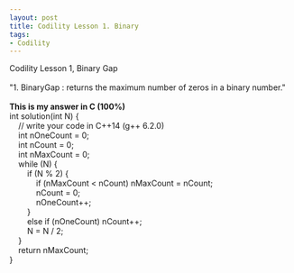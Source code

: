 ```yaml
---
layout: post
title: Codility Lesson 1. Binary
tags:
- Codility
---
```

 Codility Lesson 1, Binary Gap
<br/><br/>
"1. BinaryGap : returns the maximum number of zeros in a binary number."
<br/><br/>
**This is my answer in C (100%)**
<br/>int solution(int N) {
<br/>&nbsp; &nbsp;     // write your code in C++14 (g++ 6.2.0)
<br/>&nbsp; &nbsp;     int nOneCount = 0;
<br/>&nbsp; &nbsp;     int nCount = 0;
<br/>&nbsp; &nbsp;     int nMaxCount = 0;
<br/>&nbsp; &nbsp;     while (N) {
<br/>&nbsp; &nbsp; &nbsp; &nbsp;         if (N % 2) { 
<br/>&nbsp; &nbsp; &nbsp; &nbsp; &nbsp; &nbsp;          if (nMaxCount < nCount) nMaxCount = nCount;
<br/>&nbsp; &nbsp; &nbsp; &nbsp; &nbsp; &nbsp;          nCount = 0;
<br/>&nbsp; &nbsp; &nbsp; &nbsp; &nbsp; &nbsp;         nOneCount++;
<br/>&nbsp; &nbsp; &nbsp; &nbsp;        }
<br/>&nbsp; &nbsp; &nbsp; &nbsp;        else if (nOneCount) nCount++;
<br/>&nbsp; &nbsp; &nbsp; &nbsp;        N = N / 2;
<br/>&nbsp; &nbsp;    }
<br/>&nbsp; &nbsp;    return nMaxCount;
<br/>}
